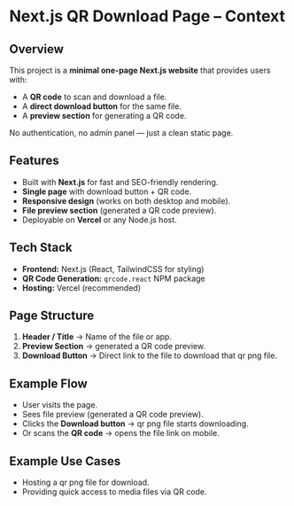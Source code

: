 # Next.js QR Download Page – Context

## Overview
This project is a **minimal one-page Next.js website** that provides users with:
- A **QR code** to scan and download a file.
- A **direct download button** for the same file.
- A **preview section** for generating a QR code.

No authentication, no admin panel — just a clean static page.

## Features
- Built with **Next.js** for fast and SEO-friendly rendering.
- **Single page** with download button + QR code.
- **Responsive design** (works on both desktop and mobile).
- **File preview section** (generated a QR code preview).
- Deployable on **Vercel** or any Node.js host.

## Tech Stack
- **Frontend:** Next.js (React, TailwindCSS for styling)
- **QR Code Generation:** `qrcode.react` NPM package
- **Hosting:** Vercel (recommended)

## Page Structure
1. **Header / Title** → Name of the file or app.
2. **Preview Section** → generated a QR code preview.
3. **Download Button** → Direct link to the file to download that qr png file.

## Example Flow
- User visits the page.
- Sees file preview (generated a QR code preview).
- Clicks the **Download button** → qr png file starts downloading.
- Or scans the **QR code** → opens the file link on mobile.

## Example Use Cases
- Hosting a qr png file for download.
- Providing quick access to media files via QR code.
